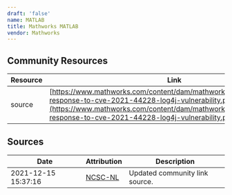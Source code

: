 ```yaml
---
draft: 'false'
name: MATLAB
title: Mathworks MATLAB
vendor: Mathworks
---
```



## Community Resources
| Resource | Link |
| --- | --- |
| source | [https://www.mathworks.com/content/dam/mathworks/policies/mathworks-response-to-cve-2021-44228-log4j-vulnerability.pdf](https://www.mathworks.com/content/dam/mathworks/policies/mathworks-response-to-cve-2021-44228-log4j-vulnerability.pdf) |


## Sources
| Date | Attribution | Description |
| --- | --- | --- |
| 2021-12-15 15:37:16 | [NCSC-NL](https://github.com/NCSC-NL/log4shell/blob/main/software/README.md) | Updated community link source.  |

